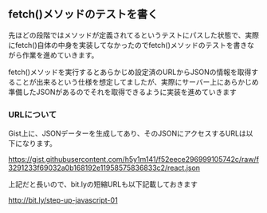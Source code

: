 ## fetch()メソッドのテストを書く

先ほどの段階ではメソッドが定義されてるというテストにパスした状態で、実際にfetch()自体の中身を実装してなかったのでfetch()メソッドのテストを書きながら作業を進めていきます。

fetch()メソッドを実行するとあらかじめ設定済のURLからJSONの情報を取得することが出来るという仕様を想定してましたが、実際にサーバー上にあらかじめ準備したJSONがあるのでそれを取得できるように実装を進めていきます

### URLについて

Gist上に、JSONデーターを生成してあり、そのJSONにアクセスするURLは以下になります。

https://gist.githubusercontent.com/h5y1m141/f52eece296999105742c/raw/f3291233f69032a0b168192e11958575836833c2/react.json

上記だと長いので、bit.lyの短縮URLも以下記載しておきます

http://bit.ly/step-up-javascript-01

